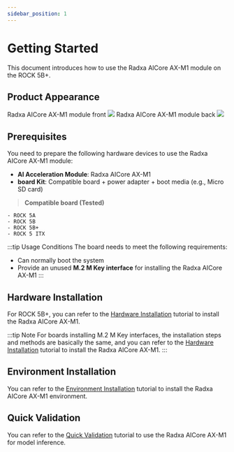 ```yaml
---
sidebar_position: 1
---
```


# Getting Started

This document introduces how to use the Radxa AICore AX-M1 module on the ROCK 5B+.

## Product Appearance

<div style={{textAlign: 'center'}}>
   Radxa AICore AX-M1 module front
   <img src="/en/img/aicore-ax-m1/aicore_ax_m1_top.webp" style={{width: '60%', maxWidth: '800px'}} />
   Radxa AICore AX-M1 module back
    <img src="/en/img/aicore-ax-m1/aicore_ax_m1_bottom.webp" style={{width: '60%', maxWidth: '800px'}} />
</div>

## Prerequisites

You need to prepare the following hardware devices to use the Radxa AICore AX-M1 module:

- **AI Acceleration Module**: Radxa AICore AX-M1
- **board Kit**: Compatible board + power adapter + boot media (e.g., Micro SD card)

> **Compatible board (Tested)**

```
- ROCK 5A
- ROCK 5B
- ROCK 5B+
- ROCK 5 ITX
```

:::tip Usage Conditions
The board needs to meet the following requirements:

- Can normally boot the system
- Provide an unused **M.2 M Key interface** for installing the Radxa AICore AX-M1
  :::

## Hardware Installation

For ROCK 5B+, you can refer to the [Hardware Installation](/aicore/ax-m1/getting-started/hardware_install) tutorial to install the Radxa AICore AX-M1.

:::tip Note
For boards installing M.2 M Key interfaces, the installation steps and methods are basically the same, and you can refer to the [Hardware Installation](/aicore/ax-m1/getting-started/hardware_install) tutorial to install the Radxa AICore AX-M1.
:::

## Environment Installation

You can refer to the [Environment Installation](/aicore/ax-m1/getting-started/env_install) tutorial to install the Radxa AICore AX-M1 environment.

## Quick Validation

You can refer to the [Quick Validation](/aicore/ax-m1/getting-started/quick_example) tutorial to use the Radxa AICore AX-M1 for model inference.
